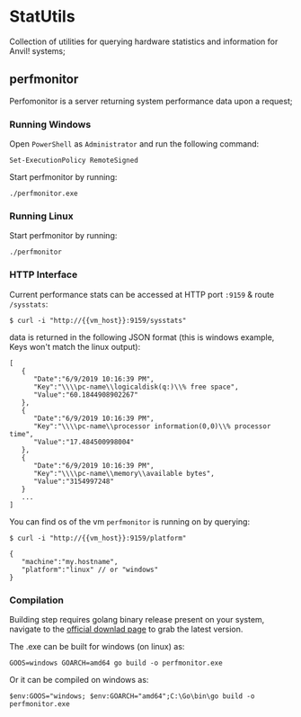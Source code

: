 # StatUtils

Collection of utilities for querying hardware statistics and information for Anvil! systems;

## perfmonitor

Perfomonitor is a server returning system performance data upon a request;

### Running Windows

Open `PowerShell` as `Administrator` and run the following command:

`Set-ExecutionPolicy RemoteSigned`

Start perfmonitor by running:

`./perfmonitor.exe`

### Running Linux

Start perfmonitor by running:

`./perfmonitor`


### HTTP Interface

Current performance stats can be accessed at HTTP port `:9159` & route `/sysstats`:

`$ curl -i "http://{{vm_host}}:9159/sysstats"`

data is returned in the following JSON format (this is windows example, Keys won't match the linux output):

```
[  
   {  
      "Date":"6/9/2019 10:16:39 PM",
      "Key":"\\\\pc-name\\logicaldisk(q:)\\% free space",
      "Value":"60.1844908902267"
   },
   {  
      "Date":"6/9/2019 10:16:39 PM",
      "Key":"\\\\pc-name\\processor information(0,0)\\% processor time",
      "Value":"17.484500998004"
   },
   {  
      "Date":"6/9/2019 10:16:39 PM",
      "Key":"\\\\pc-name\\memory\\available bytes",
      "Value":"3154997248"
   }
   ...
]
```

You can find os of the vm `perfmonitor` is running on by querying:

`$ curl -i "http://{{vm_host}}:9159/platform"`

```
{
   "machine":"my.hostname",
   "platform":"linux" // or "windows"
}
```

### Compilation

Building step requires golang binary release present on your system, navigate to the [official downlad page](https://golang.org/dl/) to grab the latest 
version.

The .exe can be built for windows (on linux) as:

`GOOS=windows GOARCH=amd64 go build -o perfmonitor.exe`

Or it can be compiled on windows as:

`$env:GOOS="windows; $env:GOARCH="amd64";C:\Go\bin\go build -o perfmonitor.exe`